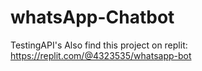 # whatsApp-Chatbot
TestingAPI's
Also find this project on replit:
https://replit.com/@4323535/whatsapp-bot
